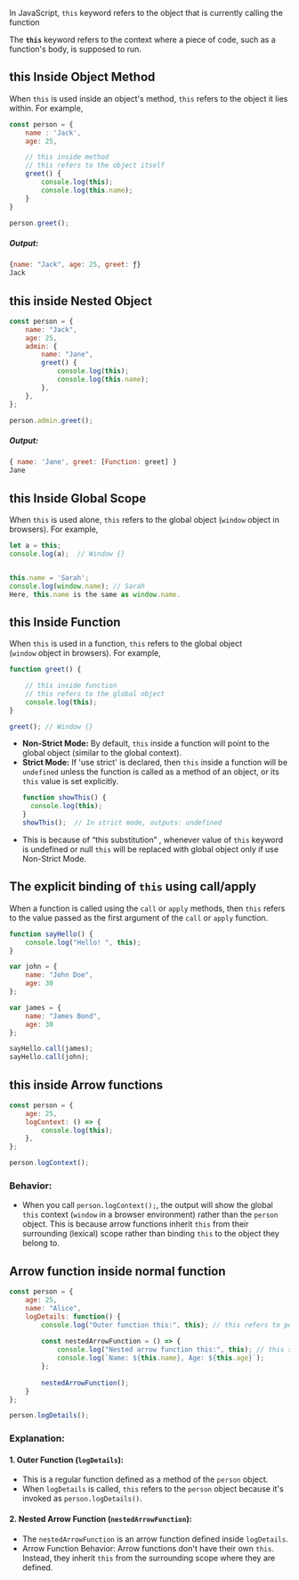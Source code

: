 In JavaScript, `this` keyword refers to the object that is currently calling the function

The **`this`** keyword refers to the context where a piece of code, such as a function's body, is supposed to run.

## this Inside Object Method
When `this` is used inside an object's method, `this` refers to the object it lies within. For example,

```js
const person = {
    name : 'Jack',
    age: 25,

    // this inside method
    // this refers to the object itself
    greet() {
        console.log(this);
        console.log(this.name);
    }
}

person.greet();
```

##### Output:
```js
{name: "Jack", age: 25, greet: ƒ}
Jack
```

## this inside Nested Object
```js
const person = {
	name: "Jack",
	age: 25,
	admin: {
		name: "Jane",
		greet() {
			console.log(this);
			console.log(this.name);
		},
	},
};

person.admin.greet();
```

##### Output:
```js
{ name: 'Jane', greet: [Function: greet] }
Jane
```

## this Inside Global Scope
When `this` is used alone, `this` refers to the global object (`window` object in browsers). For example,

```js
let a = this;
console.log(a);  // Window {}


this.name = 'Sarah';
console.log(window.name); // Sarah
Here, this.name is the same as window.name.
```

## this Inside Function
When `this` is used in a function, `this` refers to the global object (`window` object in browsers). For example,

```js
function greet() {

    // this inside function
    // this refers to the global object
    console.log(this);
}

greet(); // Window {}
```

- **Non-Strict Mode:** By default, `this` inside a function will point to the global object (similar to the global context).
- **Strict Mode:** If 'use strict' is declared, then `this` inside a function will be `undefined` unless the function is called as a method of an object, or its `this` value is set explicitly.
	```js
	function showThis() {
	  console.log(this);
	}
	showThis();  // In strict mode, outputs: undefined
	```
- This is because of “this substitution” , whenever value of `this` keyword is undefined or null `this` will be replaced with global object only if use Non-Strict Mode.

## The explicit binding of `this` using call/apply
When a function is called using the `call` or `apply` methods, then `this` refers to the value passed as the first argument of the `call` or `apply` function.

```js
function sayHello() {
	console.log("Hello! ", this);
}

var john = {
	name: "John Doe",
	age: 30
};

var james = {
	name: "James Bond",
	age: 30
};

sayHello.call(james);
sayHello.call(john);
```

## this inside Arrow functions
```js
const person = {
	age: 25,
	logContext: () => {
	    console.log(this);
	},
};

person.logContext();
```

### Behavior:
- When you call `person.logContext();`, the output will show the global `this` context (`window` in a browser environment) rather than the `person` object. This is because arrow functions inherit `this` from their surrounding (lexical) scope rather than binding `this` to the object they belong to.

## Arrow function inside normal function

```js
const person = {
	age: 25,
	name: "Alice",
	logDetails: function() {
		console.log("Outer function this:", this); // this refers to person
		
		const nestedArrowFunction = () => {
		    console.log("Nested arrow function this:", this); // this still refers to person
			console.log(`Name: ${this.name}, Age: ${this.age}`);
	    };
	    
	    nestedArrowFunction();
	}
};

person.logDetails();
```

### Explanation:
#### 1. Outer Function (`logDetails`):
- This is a regular function defined as a method of the `person` object.
- When `logDetails` is called, `this` refers to the `person` object because it's invoked as `person.logDetails()`.

#### 2. Nested Arrow Function (`nestedArrowFunction`):
- The `nestedArrowFunction` is an arrow function defined inside `logDetails`.
- Arrow Function Behavior: Arrow functions don't have their own `this`. Instead, they inherit `this` from the surrounding scope where they are defined.